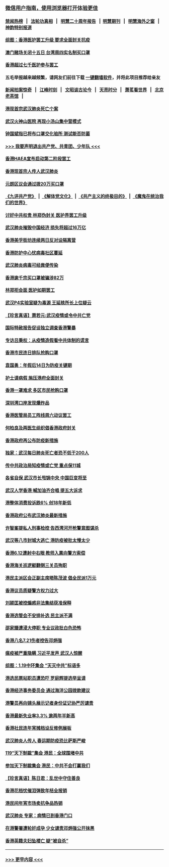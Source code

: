 ### [微信用户指南，使用浏览器打开体验更佳](https://github.com/gfw-breaker/banned-news1/blob/master/indexes/wechat-guide.md?t=0)
#### [禁闻热榜](热点新闻.md?t=0)  &nbsp;&nbsp;|&nbsp;&nbsp; [法轮功真相](https://github.com/gfw-breaker/truth/blob/master/README.md?t=0) &nbsp;&nbsp;|&nbsp;&nbsp; [明慧二十周年报告](https://github.com/gfw-breaker/mh-reports/blob/master/README.md?t=0) &nbsp;&nbsp;|&nbsp;&nbsp;[明慧期刊](https://github.com/gfw-breaker/mh-qikan) &nbsp;&nbsp;|&nbsp;&nbsp; [明慧海外之窗](https://github.com/gfw-breaker/mh-news/blob/master/README.md?t=0) &nbsp;&nbsp;|&nbsp;&nbsp; [神韵特别报道](https://github.com/gfw-breaker/mh-news/blob/master/shenyun.md?t=0)
#### [组图：香港医护罢工升级 要求全面封关抗疫](../pages/nsc415/n11844107.md?t=02051611) 
#### [澳门赌场关闭十五日 台湾周四实名制买口罩](../pages/nsc415/n11845083.md?t=02051611) 
#### [香港超过七千医护参与罢工](../pages/nsc415/n11845051.md?t=02051611) 
#### 五毛举报越来越频繁，请网友们前往下载 [一键翻墙软件](https://github.com/gfw-breaker/ssr-accounts)，并将此项目推荐给亲友
#### [新闻拍案惊奇](https://github.com/gfw-breaker/banned-news1/blob/master/pages/link4.md) &nbsp;&nbsp;|&nbsp;&nbsp; [江峰时刻](https://github.com/gfw-breaker/banned-news1/blob/master/pages/link4.md) &nbsp;&nbsp;|&nbsp;&nbsp; [文昭谈古论今](https://github.com/gfw-breaker/banned-news1/blob/master/pages/link4.md) &nbsp;&nbsp;|&nbsp;&nbsp; [天亮时分](https://github.com/gfw-breaker/banned-news1/blob/master/pages/link4.md) &nbsp;&nbsp;|&nbsp;&nbsp; [萧茗看世界](https://github.com/gfw-breaker/banned-news1/blob/master/pages/link4.md) &nbsp;&nbsp;|&nbsp;&nbsp; [北京老茶馆](https://github.com/gfw-breaker/banned-news1/blob/master/pages/link4.md) &nbsp;&nbsp;|&nbsp;&nbsp; 
#### [港现首宗武汉肺炎死亡个案](../pages/nsc415/n11844998.md?t=02051611) 
#### [武汉火神山医院 再现小汤山集中营模式](../pages/nsc415/n11844763.md?t=02051611) 
#### [钟国斌指已将布口罩交化验所 测试能否防菌](../pages/nsc415/n11842783.md?t=02051611) 
#### [>>> 我要声明退出共产党、共青团、少年队 <<<](https://github.com/begood0513/goodnews/blob/master/quit/letter.md) 
#### [香港HAEA宣布启动第二阶段罢工](../pages/nsc415/n11842723.md?t=02051611) 
#### [香港现首宗人传人武汉肺炎](../pages/nsc415/n11842766.md?t=02051611) 
#### [元朗区议会通过拨20万买口罩](../pages/nsc415/n11842754.md?t=02051611) 
#### [《九评共产党》](https://github.com/begood0513/9ping.md/blob/master/README.md) &nbsp;|&nbsp; [《解体党文化》](../../../../jtdwh.md/blob/master/README.md)  &nbsp;|&nbsp; [《共产主义的终极目的》](../../../../gczydzjmd.md/blob/master/README.md) &nbsp;|&nbsp; [《魔鬼在统治我们的世界》](../../../../mgztzwmdsj.md/blob/master/README.md) 
#### [讨好中共权贵 林郑伪封关 医护界罢工升级](../pages/nsc415/n11842359.md?t=02051611) 
#### [武汉肺炎摧毁中国经济 损失将超过16万亿](../pages/nsc415/n11839723.md?t=02051611) 
#### [香港美孚街坊连续两日反对设隔离营](../pages/nsc415/n11839962.md?t=02051611) 
#### [香港防护中心忧病毒社区蔓延](../pages/nsc415/n11839933.md?t=02051611) 
#### [武汉肺炎病毒可经粪便传染](../pages/nsc415/n11839939.md?t=02051611) 
#### [香港逾千宗买口罩被骗涉82万](../pages/nsc415/n11839914.md?t=02051611) 
#### [林郑拒会面 医护如期罢工](../pages/nsc415/n11839892.md?t=02051611) 
#### [武汉P4实验室疑为毒源 王延轶所长上位疑云](../pages/nsc415/n11835543.md?t=02051611) 
#### [【珍言真语】萧若元:武汉疫情或令中共亡党](../pages/nsc415/n11829394.md?t=02051611) 
#### [国际特赦报告促设独立调查香港警暴](../pages/nsc415/n11833845.md?t=02051611) 
#### [专访吕秉权：从疫情造假看中共体制的谎言](../pages/nsc415/n11833813.md?t=02051611) 
#### [香港市民连日排队抢购口罩](../pages/nsc415/n11833794.md?t=02051611) 
#### [袁国勇：年假后14日为防疫关键期](../pages/nsc415/n11831088.md?t=02051611) 
#### [护士请病假 施压港府全面封关](../pages/nsc415/n11831030.md?t=02051611) 
#### [香港一罩难求 多区市民抢购口罩](../pages/nsc415/n11831002.md?t=02051611) 
#### [深圳湾口岸发现爆炸品](../pages/nsc415/n11828802.md?t=02051611) 
#### [香港医管局员工阵线周六动议罢工](../pages/nsc415/n11828762.md?t=02051611) 
#### [何柏良及两医生组织倡香港政府封关](../pages/nsc415/n11828749.md?t=02051611) 
#### [香港政府再公布防疫新措施](../pages/nsc415/n11828716.md?t=02051611) 
#### [独家：武汉每日肺炎死亡者恐不低于200人](../pages/nsc415/n11828240.md?t=02051611) 
#### [传中共政治局知疫情或亡党 重点保11城](../pages/nsc415/n11828145.md?t=02051611) 
#### [各省自保 武汉市长甩锅中央 中国巨变将至](../pages/nsc415/n11828021.md?t=02051611) 
#### [武汉人学香港 喊加油齐合唱 提五大诉求](../pages/nsc415/n11827046.md?t=02051611) 
#### [港整体消费投诉跌6% 创18年新低](../pages/nsc415/n11817280.md?t=02051611) 
#### [香港政府公布武汉肺炎最新措施](../pages/nsc415/n11817152.md?t=02051611) 
#### [许智峯提私人刑事检控 告西湾河开枪警意图谋杀](../pages/nsc415/n11817132.md?t=02051611) 
#### [武汉等八市封城大逃亡 港防疫被批太慢太少](../pages/nsc415/n11817058.md?t=02051611) 
#### [香港6.12遭射中右眼 教师入禀向警方索偿](../pages/nsc415/n11814678.md?t=02051611) 
#### [香港海关巡逻艇翻侧三关员殉职](../pages/nsc415/n11814604.md?t=02051611) 
#### [港民主派区会正副主席晤陈茂波 倡全民派1万元](../pages/nsc415/n11814582.md?t=02051611) 
#### [香港议员质疑警方权力过大](../pages/nsc415/n11814560.md?t=02051611) 
#### [刘颕匡被控煽惑非法集结获准保释](../pages/nsc415/n11811727.md?t=02051611) 
#### [香港选管会不安排补选 民主派不满](../pages/nsc415/n11811691.md?t=02051611) 
#### [邵家臻遭浸大停职 专业议政批白色恐怖](../pages/nsc415/n11811670.md?t=02051611) 
#### [香港八名7.21伤者控告邓炳强](../pages/nsc415/n11811623.md?t=02051611) 
#### [瘟疫被严重隐瞒 习近平发声 武汉人惊醒](../pages/nsc415/n11811186.md?t=02051611) 
#### [组图：1.19中环集会 “天灭中共”标语多](../pages/nsc415/n11809514.md?t=02051611) 
#### [港选民票站职员遭恐吓 罗庭辉提选举呈请](../pages/nsc415/n11808914.md?t=02051611) 
#### [香港经济事务委员会 通过海洋公园拨款建议](../pages/nsc415/n11808906.md?t=02051611) 
#### [港警员再向镜头展示记者身份证记协严厉谴责](../pages/nsc415/n11808888.md?t=02051611) 
#### [香港最新失业率3.3% 逾两年半新高](../pages/nsc415/n11808887.md?t=02051611) 
#### [香港社民连年宵摊档设反修例展板](../pages/nsc415/n11808857.md?t=02051611) 
#### [武汉肺炎人传人 春运期防疫恐比萨斯严峻](../pages/nsc415/n11808739.md?t=02051611) 
#### [119“天下制裁”集会 港民：全球围堵中共](../pages/nsc415/n11806318.md?t=02051611) 
#### [参加天下制裁集会 港民：中共不会打赢我们](../pages/nsc415/n11806596.md?t=02051611) 
#### [【珍言真语】陈日君：乱世中守住善良](../pages/nsc415/n11806247.md?t=02051611) 
#### [香港花档忧催泪弹致年桔全报销](../pages/nsc415/n11806130.md?t=02051611) 
#### [港民间年宵市场卖抗争品热销](../pages/nsc415/n11806073.md?t=02051611) 
#### [武汉肺炎 专家：病情已到香港门口](../pages/nsc415/n11806020.md?t=02051611) 
#### [在港警署遭轮奸成孕 少女谴责邓炳强公开抹黑](../pages/nsc415/n11805981.md?t=02051611) 
#### [香港英籍夫妇坠楼亡 疑“被自杀”](../pages/nsc415/n11805937.md?t=02051611) 

----
#### [ >>> 更早内容 <<< ](../indexes/nsc415-earlier.md)
